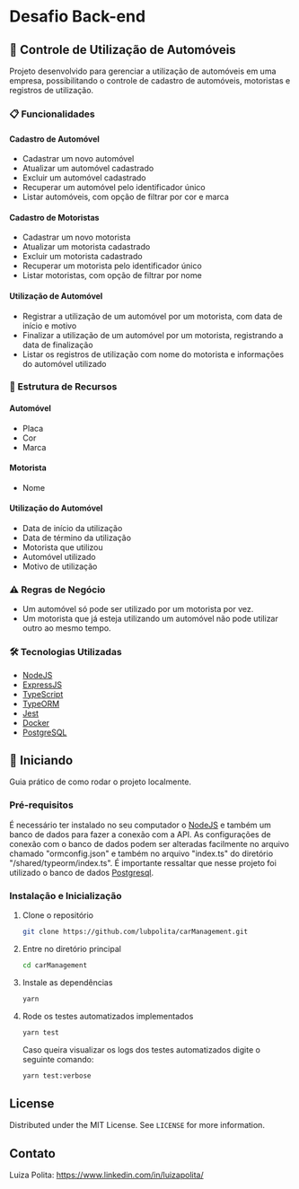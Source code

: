 # Desafio Back-end

## :car: Controle de Utilização de Automóveis

Projeto desenvolvido para gerenciar a utilização de automóveis em uma empresa, possibilitando o controle de cadastro de automóveis, motoristas e registros de utilização.

### :clipboard: Funcionalidades

#### Cadastro de Automóvel
- Cadastrar um novo automóvel
- Atualizar um automóvel cadastrado
- Excluir um automóvel cadastrado
- Recuperar um automóvel pelo identificador único
- Listar automóveis, com opção de filtrar por cor e marca

#### Cadastro de Motoristas
- Cadastrar um novo motorista
- Atualizar um motorista cadastrado
- Excluir um motorista cadastrado
- Recuperar um motorista pelo identificador único
- Listar motoristas, com opção de filtrar por nome

#### Utilização de Automóvel
- Registrar a utilização de um automóvel por um motorista, com data de início e motivo
- Finalizar a utilização de um automóvel por um motorista, registrando a data de finalização
- Listar os registros de utilização com nome do motorista e informações do automóvel utilizado

### :file_folder: Estrutura de Recursos

#### Automóvel
- Placa
- Cor
- Marca

#### Motorista
- Nome

#### Utilização do Automóvel
- Data de início da utilização
- Data de término da utilização
- Motorista que utilizou
- Automóvel utilizado
- Motivo de utilização

### :warning: Regras de Negócio

- Um automóvel só pode ser utilizado por um motorista por vez.
- Um motorista que já esteja utilizando um automóvel não pode utilizar outro ao mesmo tempo.

### :hammer_and_wrench: Tecnologias Utilizadas

- [NodeJS](https://nodejs.org/en/)
- [ExpressJS](https://expressjs.com/)
- [TypeScript](https://www.typescriptlang.org/)
- [TypeORM](https://typeorm.io/)
- [Jest](https://jestjs.io/)
- [Docker](https://www.docker.com/)
- [PostgreSQL](https://www.postgresql.org/)

<!-- GETTING STARTED -->
## :rocket: Iniciando

Guia prático de como rodar o projeto localmente.
### Pré-requisitos

É necessário ter instalado no seu computador o [NodeJS](https://nodejs.org/en/) e também um banco de dados para fazer a conexão com a API. 
As configurações de conexão com o banco de dados podem ser alteradas facilmente no arquivo chamado "ormconfig.json" e também no arquivo "index.ts" do diretório "/shared/typeorm/index.ts". 
É importante ressaltar que nesse projeto foi utilizado o banco de dados [Postgresql](https://www.postgresql.org/).

### Instalação e Inicialização

1. Clone o repositório
   ```sh
   git clone https://github.com/lubpolita/carManagement.git
   ```
2. Entre no diretório principal 
   ```sh
   cd carManagement
   ```
3. Instale as dependências
   ```sh
   yarn
   ```
4. Rode os testes automatizados implementados
   ```sh
   yarn test
   ```
   Caso queira visualizar os logs dos testes automatizados digite o seguinte comando:
   ```sh
   yarn test:verbose
   ```

<!-- LICENSE -->
## License

Distributed under the MIT License. See `LICENSE` for more information.

<!-- CONTACT -->
## Contato

Luiza Polita: https://www.linkedin.com/in/luizapolita/ 
